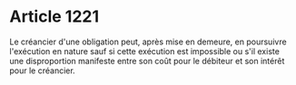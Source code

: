 # Article 1221

Le créancier d'une obligation peut, après mise en demeure, en poursuivre l'exécution en nature sauf si cette exécution est impossible ou s'il existe une disproportion manifeste entre son coût pour le débiteur et son intérêt pour le créancier.